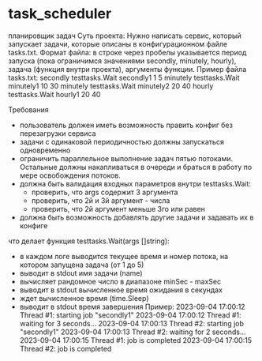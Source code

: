 # task_scheduler
планировщик задач
Суть проекта:
Нужно написать сервис, который запускает задачи, которые описаны в конфигурационном файле tasks.txt.
Формат файла:
в строке через пробелы указывается период запуска (пока ограничимся значениями secondly, minutely, hourly), задача (функция внутри проекта), аргументы функции.
Пример файла tasks.txt:
secondly testtasks.Wait secondly1 1 5
minutely testtasks.Wait minutely1 10 30
minutely testtasks.Wait minutely2 20 40
hourly testtasks.Wait hourly1 20 40

Требования
- пользователь должен иметь возможность править конфиг без перезагрузки сервиса
- задачи с одинаковой периодичностью должны запускаться одновременно
- ограничить параллельное выполнение задач пятью потоками. Остальные должны накапливаться в очереди и браться в работу по мере освобождения потоков.
- должна быть валидация входных параметров внутри testtasks.Wait: 
    - проверить, что args содержит 3 аргумента
    - проверить, что 2й и 3й аргумент  - числа
    - проверить, что 2й аргумент меньше 3го или равен
- должна быть возможность добавлять другие задачи и задавать их в конфиге

что делает функция testtasks.Wait(args []string):
- в каждом логе выводится текущее время и  номер потока, на котором запущена задача (от 1 до 5)
- выводит в stdout имя задачи (name)
- вычисляет рандомное число в диапазоне minSec - maxSec
- выводит в stdout вычисленное время ожидания в секундах
- ждет вычисленное время (time.Sleep)
- выводит в stdout время завершения
Пример:
2023-09-04 17:00:12 Thread #1: starting job "secondly1"
2023-09-04 17:00:12 Thread #1: waiting for 3 seconds...
2023-09-04 17:00:13 Thread #2: starting job "secondly1"
2023-09-04 17:00:13 Thread #2: waiting for 2 seconds...
2023-09-04 17:00:15 Thread #1: job is completed
2023-09-04 17:00:15 Thread #2: job is completed
